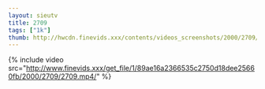 ```yaml
--- 
layout: sieutv
title: 2709
tags: ["1k"]
thumb: http://hwcdn.finevids.xxx/contents/videos_screenshots/2000/2709/preview.mp4.jpg
---
```

{% include video src="http://www.finevids.xxx/get_file/1/89ae16a2366535c2750d18dee25660fb/2000/2709/2709.mp4/" %} 
